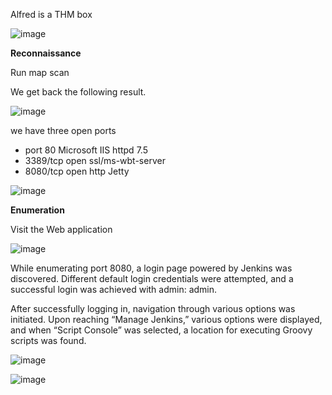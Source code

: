 Alfred is a THM box 

![image](https://github.com/user-attachments/assets/a13253ae-f2f2-4067-beab-119b4877f6a3)

**Reconnaissance**

Run map scan 

We get back the following result.

![image](https://github.com/user-attachments/assets/962f85c2-e284-4a72-a29c-8e9ab3bc8aea)


we have three open ports 

* port 80 Microsoft IIS httpd 7.5
* 3389/tcp open  ssl/ms-wbt-server
* 8080/tcp open  http Jetty  


![image](https://github.com/user-attachments/assets/f34d690d-d1b3-4409-a439-38055eb37d61)

**Enumeration**

Visit the Web application 

![image](https://github.com/user-attachments/assets/a3fa0f46-856d-4932-9cb3-045f0e76a5a0)

While enumerating port 8080, a login page powered by Jenkins was discovered. Different default login credentials were attempted, and a successful login was achieved with admin: admin.

After successfully logging in, navigation through various options was initiated. Upon reaching “Manage Jenkins,” various options were displayed, and when “Script Console” was selected, a location for executing Groovy scripts was found.

![image](https://github.com/user-attachments/assets/8ba03aae-04e1-4b29-9954-2d4e275d1ddb)

![image](https://github.com/user-attachments/assets/809f477d-1b64-437a-958d-73b1f98c6c08)






